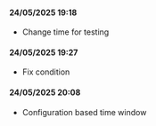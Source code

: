 #### 24/05/2025 19:18
- Change time for testing

#### 24/05/2025 19:27
- Fix condition

#### 24/05/2025 20:08
- Configuration based time window
